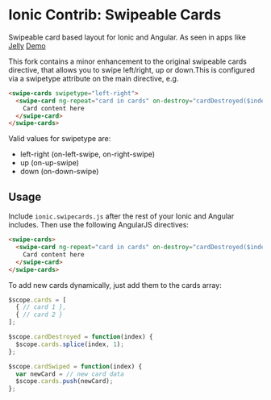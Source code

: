 Ionic Contrib: Swipeable Cards
===================

Swipeable card based layout for Ionic and Angular. As seen in apps like [Jelly](http://jelly.co/)
[Demo](http://ionicframework.com/demos/swipe-cards/)

This fork contains a minor enhancement to the original swipeable cards directive, that allows you to swipe left/right, up or down.This is configured via a swipetype attribute on the main <swipe-cards> directive, e.g.


```html
<swipe-cards swipetype="left-right">
  <swipe-card ng-repeat="card in cards" on-destroy="cardDestroyed($index)" on-left-swipe="cardSwipedLeft($index)" on-right-swipe="cardSwipedRight($index)">
    Card content here
  </swipe-card>
</swipe-cards>
```

Valid values for swipetype are:
* left-right (on-left-swipe, on-right-swipe)
* up (on-up-swipe)
* down (on-down-swipe)



## Usage

Include `ionic.swipecards.js` after the rest of your Ionic and Angular includes. Then use the following AngularJS directives:

```html
<swipe-cards>
  <swipe-card ng-repeat="card in cards" on-destroy="cardDestroyed($index)" on-swipe="cardSwiped($index)">
    Card content here
  </swipe-card>
</swipe-cards>
```

To add new cards dynamically, just add them to the cards array:

```javascript
$scope.cards = [
  { // card 1 },
  { // card 2 }
];

$scope.cardDestroyed = function(index) {
  $scope.cards.splice(index, 1);
};

$scope.cardSwiped = function(index) {
  var newCard = // new card data
  $scope.cards.push(newCard);
};
```



